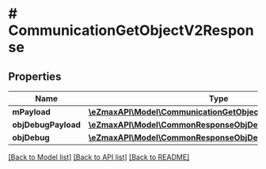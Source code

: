 # # CommunicationGetObjectV2Response

## Properties

Name | Type | Description | Notes
------------ | ------------- | ------------- | -------------
**mPayload** | [**\eZmaxAPI\Model\CommunicationGetObjectV2ResponseMPayload**](CommunicationGetObjectV2ResponseMPayload.md) |  |
**objDebugPayload** | [**\eZmaxAPI\Model\CommonResponseObjDebugPayload**](CommonResponseObjDebugPayload.md) |  | [optional]
**objDebug** | [**\eZmaxAPI\Model\CommonResponseObjDebug**](CommonResponseObjDebug.md) |  | [optional]

[[Back to Model list]](../../README.md#models) [[Back to API list]](../../README.md#endpoints) [[Back to README]](../../README.md)
